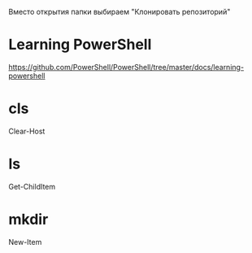 Вместо открытия папки выбираем
 "Клонировать репозиторий"

# Learning PowerShell

https://github.com/PowerShell/PowerShell/tree/master/docs/learning-powershell

# cls

Clear-Host

# ls

Get-ChildItem

# mkdir

New-Item